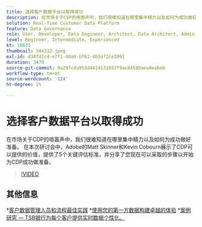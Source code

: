 ```yaml
---
title: 选择客户数据平台以取得成功
description: 在市场关于CDP的喧嚣声中，我们很难知道在哪里集中精力以及如何为成功做好准备。
solution: Real-Time Customer Data Platform
feature: Data Governance
role: User, Developer, Data Engineer, Architect, Data Architect, Admin, Leader
level: Beginner, Intermediate, Experienced
kt: 10633
thumbnail: 344312.jpeg
exl-id: 434fd1c4-e7f1-40a8-bf61-4b5a72ce3091
duration: 3479
source-git-commit: 9a297cda953d4414131657f9ac84580aea0eabeb
workflow-type: tm+mt
source-wordcount: '124'
ht-degree: 1%

---
```


# 选择客户数据平台以取得成功

在市场关于CDP的喧嚣声中，我们很难知道在哪里集中精力以及如何为成功做好准备。 在本次研讨会中，Adobe的Matt Skinner和Kevin Cobourn展示了CDP可以提供的价值，提供了5个关键评估标准，并分享了您现在可以采取的步骤以开始为CDP成功做准备。

>[!VIDEO](https://video.tv.adobe.com/v/344312/?quality=12&learn=on)

## 其他信息

*[客户数据管理人员和流程最佳实践](people-and-process.md)
*[使用您的第一方数据构建卓越的体验](https://experienceleague.adobe.com/docs/events/customer-data-management-voices-recordings/industry/build-superb-experiences-with-your-first-party-data.html?lang=zh-Hans)
*[案例研究 — TSB银行为每个客户提供实时数据个性化。](https://business.adobe.com/customer-success-stories/tsb-case-study.html)
